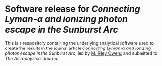# Software release for *Connecting Lyman-α and ionizing photon escape in the Sunburst Arc*

This is a respository containing the underlying analytical software used to create the results in the journal article *Connecting Lyman-α and ionizing photon escape in the Sunburst Arc*, led by [M. Riley Owens](https://mrileyowens.github.io) and submitted to *The Astrophysical Journal*.